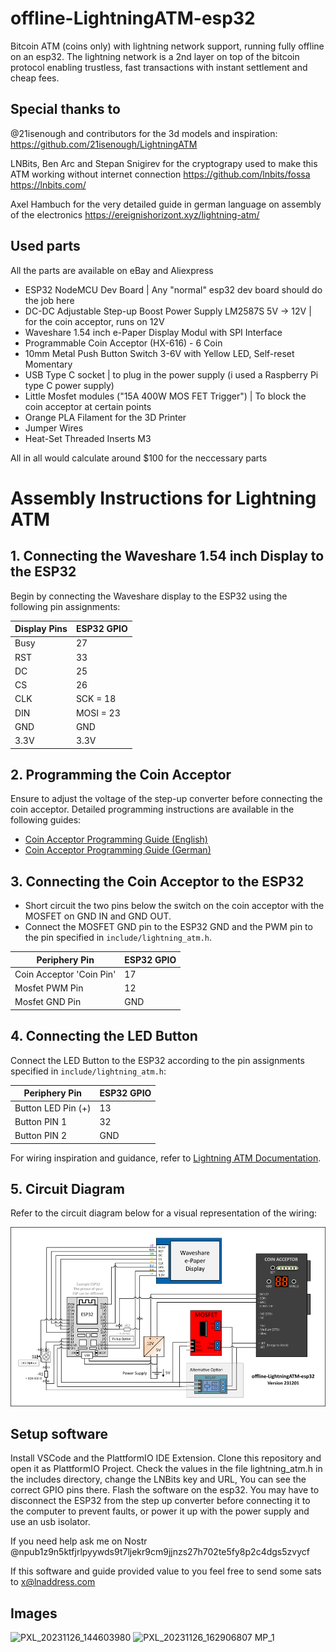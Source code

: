 # offline-LightningATM-esp32
Bitcoin ATM (coins only) with lightning network support, running fully offline on an esp32. 
The lightning network is a 2nd layer on top of the bitcoin protocol enabling trustless, fast transactions with instant settlement and cheap fees.

## Special thanks to
@21isenough and contributors for the 3d models and inspiration:
https://github.com/21isenough/LightningATM

LNBits, Ben Arc and Stepan Snigirev for the cryptograpy used to make this ATM working without internet connection
https://github.com/lnbits/fossa
https://lnbits.com/

Axel Hambuch for the very detailed guide in german language on assembly of the electronics
https://ereignishorizont.xyz/lightning-atm/

## Used parts
All the parts are available on eBay and Aliexpress

* ESP32 NodeMCU Dev Board | Any "normal" esp32 dev board should do the job here
* DC-DC Adjustable Step-up Boost Power Supply LM2587S 5V -> 12V | for the coin acceptor, runs on 12V
* Waveshare 1.54 inch e-Paper Display Modul with SPI Interface
* Programmable Coin Acceptor (HX-616) - 6 Coin
* 10mm Metal Push Button Switch 3-6V with Yellow LED, Self-reset Momentary
* USB Type C socket | to plug in the power supply (i used a Raspberry Pi type C power supply)
* Little Mosfet modules ("15A 400W MOS FET Trigger") | To block the coin acceptor at certain points
* Orange PLA Filament for the 3D Printer
* Jumper Wires
* Heat-Set Threaded Inserts M3

All in all would calculate around $100 for the neccessary parts

# Assembly Instructions for Lightning ATM

## 1. Connecting the Waveshare 1.54 inch Display to the ESP32

Begin by connecting the Waveshare display to the ESP32 using the following pin assignments:

| Display Pins | ESP32 GPIO |
|--------------|------------|
| Busy         | 27         |
| RST          | 33         |
| DC           | 25         |
| CS           | 26         |
| CLK          | SCK = 18   |
| DIN          | MOSI = 23  |
| GND          | GND        |
| 3.3V         | 3.3V       |

## 2. Programming the Coin Acceptor

Ensure to adjust the voltage of the step-up converter before connecting the coin acceptor. Detailed programming instructions are available in the following guides:
- [Coin Acceptor Programming Guide (English)](https://github.com/21isenough/LightningATM/blob/master/docs/guide/coin_validator.md)
- [Coin Acceptor Programming Guide (German)](https://ereignishorizont.xyz/lightning-atm/)

## 3. Connecting the Coin Acceptor to the ESP32

- Short circuit the two pins below the switch on the coin acceptor with the MOSFET on GND IN and GND OUT.
- Connect the MOSFET GND pin to the ESP32 GND and the PWM pin to the pin specified in `include/lightning_atm.h`.

| Periphery Pin            | ESP32 GPIO |
|--------------------------|------------|
| Coin Acceptor 'Coin Pin' | 17         |
| Mosfet PWM Pin           | 12         |
| Mosfet GND Pin           | GND        |


## 4. Connecting the LED Button

Connect the LED Button to the ESP32 according to the pin assignments specified in `include/lightning_atm.h`:

| Periphery Pin             | ESP32 GPIO |
|---------------------------|------------|
| Button LED Pin (+)        | 13         |
| Button PIN 1              | 32         |
| Button PIN 2              | GND        |

For wiring inspiration and guidance, refer to [Lightning ATM Documentation](https://github.com/21isenough/LightningATM/tree/master/docs).

## 5. Circuit Diagram

Refer to the circuit diagram below for a visual representation of the wiring:

![Wiring - Circuit Diagram](./assets/ATM_circuit_diagram.png)


## Setup software

Install VSCode and the PlattformIO IDE Extension.
Clone this repository and open it as PlattformIO Project.
Check the values in the file lightning_atm.h in the includes directory, change the LNBits key and URL, You can see the correct GPIO pins there.
Flash the software on the esp32. You may have to disconnect the ESP32 from the step up converter before connecting it to the computer to prevent faults, or power it up with the power supply and use an usb isolator.

If you need help ask me on Nostr @npub1z9n5ktfjrlpyywds9t7ljekr9cm9jjnzs27h702te5fy8p2c4dgs5zvycf

If this software and guide provided value to you feel free to send some sats to x@lnaddress.com


## Images
![PXL_20231126_144603980](https://github.com/f321x/offline-LightningATM-esp32/assets/51097237/12ac8a54-8756-4842-b26d-4408e8df3afe)
![PXL_20231126_162906807 MP_1](https://github.com/f321x/offline-LightningATM-esp32/assets/51097237/7e394774-f341-4b1c-ae73-4806f6f42ce5)
